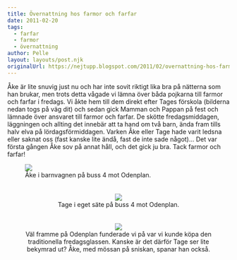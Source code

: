 ```yaml
---
title: Övernattning hos farmor och farfar
date: 2011-02-20
tags: 
  - farfar
  - farmor
  - övernattning	
author: Pelle
layout: layouts/post.njk
originalUrl: https://nejtupp.blogspot.com/2011/02/overnattning-hos-farmor-och-farfar.html
---
```


Åke är lite snuvig just nu och har inte sovit riktigt lika bra på nätterna som han brukar, men trots detta vågade vi lämna över båda pojkarna till farmor och farfar i fredags. Vi åkte hem till dem direkt efter Tages förskola (bilderna nedan togs på väg dit) och sedan gick Mamman och Pappan på fest och lämnade över ansvaret till farmor och farfar. De skötte fredagsmiddagen, läggningen och allting det innebär att ta hand om två barn, ända fram tills halv elva på lördagsförmiddagen. Varken Åke eller Tage hade varit ledsna eller saknat oss (fast kanske lite ändå, fast de inte sade något)... Det var första gången Åke sov på annat håll, och det gick ju bra. Tack farmor och farfar!

<figure>
	<img src="../../../../img/P%25C3%25A5%2Bv%25C3%25A4g%2Btill%2BOdenplan-_MG_7722.jpg"><br>
	<figcaption>Åke i barnvagnen på buss 4 mot Odenplan.</span></span><br><br><br></div><div style="text-align: center;"><img src="../../../../img/P%25C3%25A5%2Bv%25C3%25A4g%2Btill%2BOdenplan-_MG_7727.jpg"><br>
	<figcaption>Tage i eget säte på buss 4 mot Odenplan.</span></span><br><br><br></div><div style="text-align: center;"><img src="../../../../img/P%25C3%25A5%2Bv%25C3%25A4g%2Btill%2BOdenplan-_MG_7732.jpg"><br>
	<figcaption>Väl framme på Odenplan funderade vi på var vi kunde köpa den<br>traditionella fredagsglassen. Kanske är det därför Tage ser lite<br>bekymrad ut? Åke, med mössan på sniskan, spanar han också.</figcaption>
